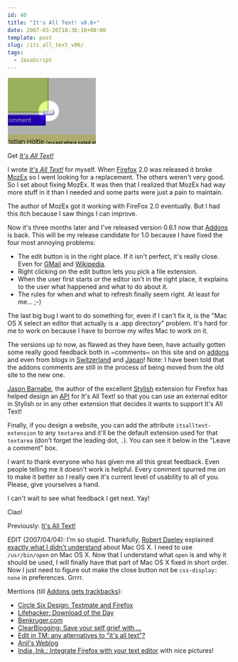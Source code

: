 ```yaml
---
id: 40
title: "It's All Text! v0.6+"
date: 2007-03-26T18:36:10+00:00
template: post
slug: /its_all_text_v06/
tags:
  - JavaScript
---
```


![[screenshot]](preview.png)

Get [_It's All Text!_](https://addons.mozilla.org/en-US/firefox/addon/4125)

I wrote [_It's All Text!_](https://addons.mozilla.org/en-US/firefox/addon/4125)
for myself. When [Firefox](http://mozilla.com/) 2.0 was released it broke
[MozEx](http://mozex.mozdev.org/) so I went looking for a replacement. The
others weren't very good. So I set about fixing MozEx. It was then that I
realized that MozEx had way more stuff in it than I needed and some parts were
just a pain to maintain.

The author of MozEx got it working with FireFox 2.0 eventually. But I had this
itch because I saw things I can improve.

Now it's three months later and I've released version 0.6.1 now that
[Addons](http://addons.mozilla.org/) is back. This will be my release candidate
for 1.0 because I have fixed the four most annoying problems:

- The edit button is in the right place. If it isn't perfect, it's really close.
  Even for [GMail](http://gmail.com/) and [Wikipedia](http://wikipedia.org).
- Right clicking on the edit button lets you pick a file extension.
- When the user first starts or the editor isn't in the right place, it explains
  to the user what happened and what to do about it.
- The rules for when and what to refresh finally seem right. At least for me…
  ;-)

The last big bug I want to do something for, even if I can't fix it, is the "Mac
OS X select an editor that actually is a .app directory" problem. It's hard for
me to work on because I have to borrow my wifes Mac to work on it.

The versions up to now, as flawed as they have been, have actually gotten some
really good feedback both in ~comments~ on this site and on
[addons](http://addons.mozilla.org/) and even from blogs in
[Switzerland](http://www.libellules.ch/dotclear/index.php?2007/03/05/1738-it-s-all-text)
and [Japan](http://d.hatena.ne.jp/nyama/)! Note: I have been told that the
addons comments are still in the process of being moved from the old site to the
new one.

[Jason Barnabe](http://blog.userstyles.org/), the author of the excellent
[Stylish](https://addons.mozilla.org/firefox/2108/) extension for Firefox has
helped design an
[API](http://blog.userstyles.org/2007/03/13/extension-integration-its-all-text/)
for It's All Text! so that you can use an external editor in Stylish or in any
other extension that decides it wants to support It's All Text!

Finally, if you design a website, you can add the attribute
`itsalltext-extension` to any `textarea` and it'll be the default extension used
for that `textarea` (don't forget the leading dot, `.`). You can see it below in
the "Leave a comment" box.

I want to thank everyone who has given me all this great feedback. Even people
telling me it doesn't work is helpful. Every comment spurred me on to make it
better so I really owe it's current level of usability to all of you. Please,
give yourselves a hand.

I can't wait to see what feedback I get next. Yay!

Ciao!

Previously: [It's All Text!](../its-all-text/)

EDIT (2007/04/04): I'm so stupid. Thankfully,
[Robert Daeley](http://www.oreillynet.com/pub/au/2387) explained
[exactly what I didn't understand](http://www.oreillynet.com/mac/blog/2007/02/firefox_plugin_its_all_text.html)
about Mac OS X. I need to use `/usr/bin/open` on Mac OS X. Now that I understand
what `open` is and why it should be used, I will finally have that part of Mac
OS X fixed in short order. Now I just need to figure out make the close button
not be `css›display: none` in preferences. Grrrr.

Mentions (till
[Addons gets trackbacks](https://bugzilla.mozilla.org/show_bug.cgi?id=376477)):

- [Circle Six Design: Textmate and Firefox](http://blog.circlesixdesign.com/2007/02/23/textmate-firefox/)
- [Lifehacker: Download of the Day](http://lifehacker.com/software/web-publishing/download-of-the-day-its-all-text-firefox-239063.php)
- [Benkruger.com](http://www.benkruger.com/2007/03/its-all-text.html)
- [ClearBlogging: Save your self grief with …](http://safarisoftware.typepad.com/clearblogging/2007/03/save_yourself_g.html)
- [Edit in TM: any alternatives to "it's all text"?](http://comox.textdrive.com/pipermail/textmate/2007-March/018183.html)
- [Anil's Weblog](http://anildigital.blogspot.com/2007/02/created-tumblelog.html)
- [India, Ink.: Integrate Firefox with your text editor](http://indiamos.wordpress.com/2007/02/24/itsalltext/)
  with nice pictures!
